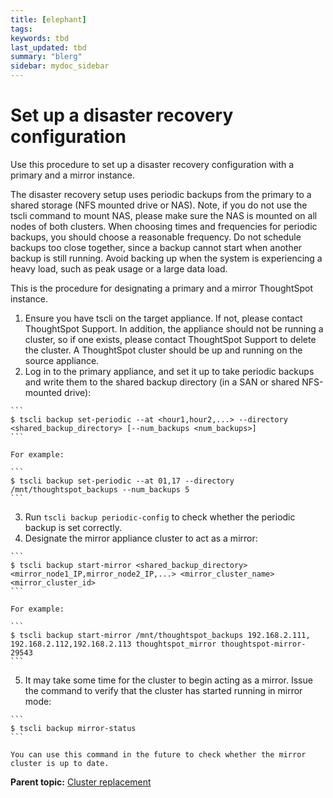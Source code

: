 ```yaml
---
title: [elephant]
tags: 
keywords: tbd
last_updated: tbd
summary: "blerg"
sidebar: mydoc_sidebar
---
```

# Set up a disaster recovery configuration

Use this procedure to set up a disaster recovery configuration with a primary and a mirror instance.

The disaster recovery setup uses periodic backups from the primary to a shared storage \(NFS mounted drive or NAS\). Note, if you do not use the tscli command to mount NAS, please make sure the NAS is mounted on all nodes of both clusters. When choosing times and frequencies for periodic backups, you should choose a reasonable frequency. Do not schedule backups too close together, since a backup cannot start when another backup is still running. Avoid backing up when the system is experiencing a heavy load, such as peak usage or a large data load.

This is the procedure for designating a primary and a mirror ThoughtSpot instance.

1.   Ensure you have tscli on the target appliance. If not, please contact ThoughtSpot Support. In addition, the appliance should not be running a cluster, so if one exists, please contact ThoughtSpot Support to delete the cluster. A ThoughtSpot cluster should be up and running on the source appliance. 
2.   Log in to the primary appliance, and set it up to take periodic backups and write them to the shared backup directory \(in a SAN or shared NFS-mounted drive\): 

    ```
    $ tscli backup set-periodic --at <hour1,hour2,...> --directory <shared_backup_directory> [--num_backups <num_backups>]
    ```

    For example:

    ```
    $ tscli backup set-periodic --at 01,17 --directory /mnt/thoughtspot_backups --num_backups 5
    ```

3.   Run `tscli backup periodic-config` to check whether the periodic backup is set correctly. 
4.   Designate the mirror appliance cluster to act as a mirror: 

    ```
    $ tscli backup start-mirror <shared_backup_directory> <mirror_node1_IP,mirror_node2_IP,...> <mirror_cluster_name> <mirror_cluster_id> 
    ```

    For example:

    ```
    $ tscli backup start-mirror /mnt/thoughtspot_backups 192.168.2.111, 192.168.2.112,192.168.2.113 thoughtspot_mirror thoughtspot-mirror-29543
    ```

5.   It may take some time for the cluster to begin acting as a mirror. Issue the command to verify that the cluster has started running in mirror mode: 

    ```
    $ tscli backup mirror-status
    ```

    You can use this command in the future to check whether the mirror cluster is up to date.


**Parent topic:** [Cluster replacement](../../disaster_recovery/disaster_recovery/cluster_replacement.html)

